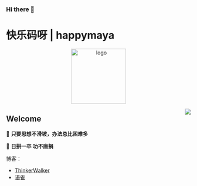 ### Hi there 👋

<!--
**happymaya/happymaya** is a ✨ _special_ ✨ repository because its `README.md` (this file) appears on your GitHub profile.

Here are some ideas to get you started:

- 🔭 I’m currently working on ...
- 🌱 I’m currently learning ...
- 👯 I’m looking to collaborate on ...
- 🤔 I’m looking for help with ...
- 💬 Ask me about ...
- 📫 How to reach me: ...
- 😄 Pronouns: ...
- ⚡ Fun fact: ...
-->
# 快乐码呀 | happymaya

<div>
<p align="center">
    <a href="https://blog.happyamay.cn" target="_blank" rel="noopener noreferrer">
        <img src="https://images.happymaya.cn/assert/avatar/logo-nobg-1.png" alt="logo" width="150px"/>
    </a>
</p>
</div>
<img align="right" src="https://github-readme-stats.vercel.app/api?username=happymaya&show_icons=true&icon_color=805AD5&text_color=718096&bg_color=ffffff&hide_title=true" />

## Welcome

🍵 **只要思想不滑坡，办法总比困难多**

🍵 **日拱一卒 功不唐捐**

博客：
- [ThinkerWalker](https://maya.happymaya.cn/)
- [语雀](https://www.yuque.com/thinkerwalker)

